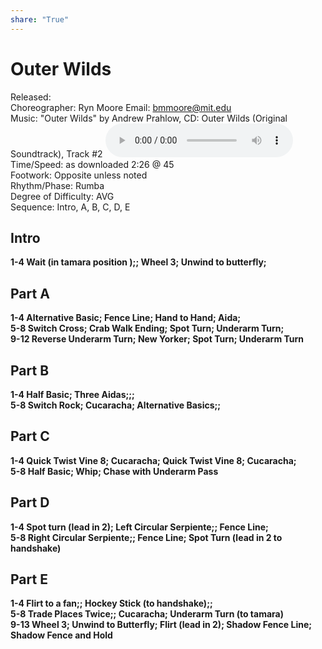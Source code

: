 ```yaml
---  
share: "True"  
---  
```

  
# Outer Wilds  
Released:   
Choreographer: Ryn Moore     Email: bmmoore@mit.edu  
Music: "Outer Wilds" by Andrew Prahlow, CD: Outer Wilds (Original Soundtrack), Track #2 ![OuterWilds](./OuterWilds.mp3)  
Time/Speed: as downloaded 2:26 @ 45  
Footwork: Opposite unless noted   
Rhythm/Phase: Rumba   
Degree of Difficulty: AVG  
Sequence: Intro, A, B, C, D, E  
  
## Intro  
**1-4     Wait (in tamara position );; Wheel 3; Unwind to butterfly;**  
## Part A  
**1-4     Alternative Basic; Fence Line; Hand to Hand; Aida;**  
**5-8     Switch Cross; Crab Walk Ending; Spot Turn; Underarm Turn;**  
**9-12     Reverse Underarm Turn; New Yorker; Spot Turn; Underarm Turn**  
  
## Part B  
**1-4     Half Basic; Three Aidas;;;**  
**5-8     Switch Rock; Cucaracha; Alternative Basics;;**  
## Part C  
**1-4     Quick Twist Vine 8; Cucaracha; Quick Twist Vine 8; Cucaracha;**  
**5-8     Half Basic; Whip; Chase with Underarm Pass**  
## Part D  
**1-4     Spot turn (lead in 2); Left Circular Serpiente;; Fence Line;**  
**5-8     Right Circular Serpiente;; Fence Line; Spot Turn (lead in 2 to handshake)**  
## Part E  
**1-4     Flirt to a fan;; Hockey Stick (to handshake);;**  
**5-8     Trade Places Twice;; Cucaracha; Underarm Turn (to tamara)**  
**9-13     Wheel 3; Unwind to Butterfly; Flirt (lead in 2); Shadow Fence Line; Shadow Fence and Hold**  
